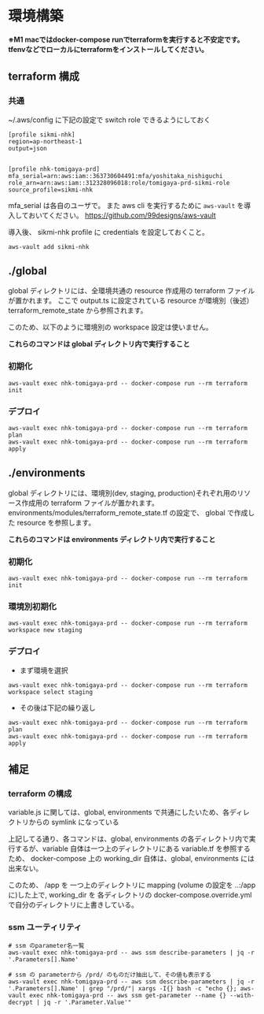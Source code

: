 # 環境構築

**※M1 macではdocker-compose runでterraformを実行すると不安定です。tfenvなどでローカルにterraformをインストールしてください。**

## terraform 構成

### 共通

~/.aws/config に下記の設定で switch role できるようにしておく

```
[profile sikmi-nhk]
region=ap-northeast-1
output=json


[profile nhk-tomigaya-prd]
mfa_serial=arn:aws:iam::363730604491:mfa/yoshitaka_nishiguchi
role_arn=arn:aws:iam::312328096018:role/tomigaya-prd-sikmi-role
source_profile=sikmi-nhk
```

mfa_serial は各自のユーザで。
また aws cli を実行するために `aws-vault` を導入しておいてください。
https://github.com/99designs/aws-vault

導入後、 sikmi-nhk profile に credentials を設定しておくこと。

```
aws-vault add sikmi-nhk
```

## ./global

global ディレクトリには、全環境共通の resource 作成用の terraform ファイルが置かれます。
ここで output.ts に設定されている resource が環境別（後述） terraform_remote_state から参照されます。

このため、以下のように環境別の workspace 設定は使いません。

**これらのコマンドは global ディレクトリ内で実行すること**

### 初期化

```
aws-vault exec nhk-tomigaya-prd -- docker-compose run --rm terraform init
```

### デプロイ

```
aws-vault exec nhk-tomigaya-prd -- docker-compose run --rm terraform plan
aws-vault exec nhk-tomigaya-prd -- docker-compose run --rm terraform apply
```

## ./environments

global ディレクトリには、環境別(dev, staging, production)それぞれ用のリソース作成用の terraform ファイルが置かれます。
environments/modules/terraform_remote_state.tf の設定で、 global で作成した resource を参照します。

**これらのコマンドは environments ディレクトリ内で実行すること**

### 初期化

```
aws-vault exec nhk-tomigaya-prd -- docker-compose run --rm terraform init
```

### 環境別初期化

```
aws-vault exec nhk-tomigaya-prd -- docker-compose run --rm terraform workspace new staging
```

### デプロイ

- まず環境を選択

```
aws-vault exec nhk-tomigaya-prd -- docker-compose run --rm terraform workspace select staging
```

- その後は下記の繰り返し

```
aws-vault exec nhk-tomigaya-prd -- docker-compose run --rm terraform plan
aws-vault exec nhk-tomigaya-prd -- docker-compose run --rm terraform apply
```

## 補足

### terraform の構成

variable.js に関しては、global, environments で共通にしたいため、各ディレクトリからの symlink になっている

上記してる通り、各コマンドは、global, environments の各ディレクトリ内で実行するが、variable 自体は一つ上のディレクトリにある variable.tf を参照するため、
docker-compose 上の working_dir 自体は、global, environments には出来ない。

このため、 /app を 一つ上のディレクトリに mapping (volume の設定を ..:/app に)した上で, working_dir を 各ディレクトリの docker-compose.override.yml で自分のディレクトリに上書きしている。

### ssm ユーティリティ

```
# ssm のparameter名一覧
aws-vault exec nhk-tomigaya-prd -- aws ssm describe-parameters | jq -r '.Parameters[].Name'

# ssm の parameterから /prd/ のものだけ抽出して、その値も表示する
aws-vault exec nhk-tomigaya-prd -- aws ssm describe-parameters | jq -r '.Parameters[].Name' | grep "/prd/"| xargs -I{} bash -c "echo {}; aws-vault exec nhk-tomigaya-prd -- aws ssm get-parameter --name {} --with-decrypt | jq -r '.Parameter.Value'"
```
